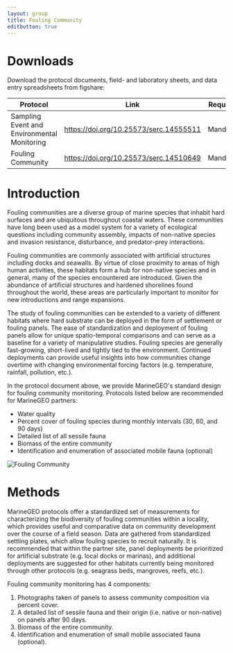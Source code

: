 ```yaml
---
layout: group
title: Fouling Community
editbutton: true
---
```


# Downloads
Download the protocol documents, field- and laboratory sheets, and data entry spreadsheets from figshare:

| Protocol  | Link | Required? |
| ------------- | ------------- | ------------- |
| Sampling Event and Environmental Monitoring  | https://doi.org/10.25573/serc.14555511  | Mandatory |
| Fouling Community  | https://doi.org/10.25573/serc.14510649  | Mandatory |

# Introduction  

Fouling communities are a diverse group of marine species that inhabit hard surfaces and are ubiquitous throughout coastal waters. These communities have long been used as a model system for a variety of ecological questions including community assembly, impacts of non-native species and invasion resistance, disturbance, and predator-prey interactions.  

Fouling communities are commonly associated with artificial structures including docks and seawalls. By virtue of close proximity to areas of high human activities, these habitats form a hub for non-native species and in general, many of the species encountered are introduced. Given the abundance of artificial structures and hardened shorelines found throughout the world, these areas are particularly important to monitor for new introductions and range expansions.  

The study of fouling communities can be extended to a variety of different habitats where hard substrate can be deployed in the form of settlement or fouling panels. The ease of standardization and deployment of fouling panels allow for unique spatio-temporal comparisons and can serve as a baseline for a variety of manipulative studies. Fouling species are generally fast-growing, short-lived and tightly tied to the environment. Continued deployments can provide useful insights into how communities change overtime with changing environmental forcing factors (e.g. temperature, rainfall, pollution, etc.).  

In the protocol document above, we provide MarineGEO's standard design for fouling community monitoring. Protocols listed below are recommended for MarineGEO partners:  
*	Water quality  
*	Percent cover of fouling species during monthly intervals (30, 60, and 90 days)  
*	Detailed list of all sessile fauna  
*	Biomass of the entire community  
*	Identification and enumeration of associated mobile fauna (optional)  

![Fouling Community]({{site.baseurl}}/assets/fouling-community/community-6.JPG)

# Methods  

MarineGEO protocols offer a standardized set of measurements for characterizing the biodiversity of fouling communities within a locality, which provides useful and comparative data on community development over the course of a field season. Data are gathered from standardized settling plates, which allow fouling species to recruit naturally. It is recommended that within the partner site, panel deployments be prioritized for artificial substrate (e.g. local docks or marinas), and additional deployments are suggested for other habitats currently being monitored through other protocols (e.g. seagrass beds, mangroves, reefs, etc.).   

Fouling community monitoring has 4 components:  
1. Photographs taken of panels to assess community composition via percent cover.  
2. A detailed list of sessile fauna and their origin (i.e. native or non-native) on panels after 90 days.  
3. Biomass of the entire community.  
4. Identification and enumeration of small mobile associated fauna (optional).  
